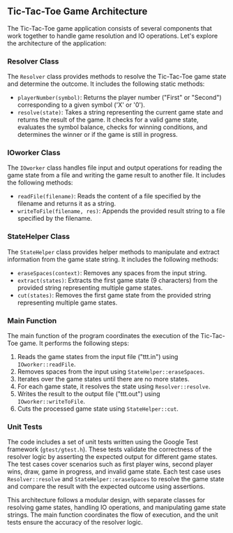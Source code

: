## Tic-Tac-Toe Game Architecture

The Tic-Tac-Toe game application consists of several components that work together to handle game resolution and IO operations. Let's explore the architecture of the application:

### Resolver Class
The `Resolver` class provides methods to resolve the Tic-Tac-Toe game state and determine the outcome. It includes the following static methods:
- `playerNumber(symbol)`: Returns the player number ("First" or "Second") corresponding to a given symbol ('X' or '0').
- `resolve(state)`: Takes a string representing the current game state and returns the result of the game. It checks for a valid game state, evaluates the symbol balance, checks for winning conditions, and determines the winner or if the game is still in progress.

### IOworker Class
The `IOworker` class handles file input and output operations for reading the game state from a file and writing the game result to another file. It includes the following methods:
- `readFile(filename)`: Reads the content of a file specified by the filename and returns it as a string.
- `writeToFile(filename, res)`: Appends the provided result string to a file specified by the filename.

### StateHelper Class
The `StateHelper` class provides helper methods to manipulate and extract information from the game state string. It includes the following methods:
- `eraseSpaces(context)`: Removes any spaces from the input string.
- `extract(states)`: Extracts the first game state (9 characters) from the provided string representing multiple game states.
- `cut(states)`: Removes the first game state from the provided string representing multiple game states.

### Main Function
The main function of the program coordinates the execution of the Tic-Tac-Toe game. It performs the following steps:
1. Reads the game states from the input file ("ttt.in") using `IOworker::readFile`.
2. Removes spaces from the input using `StateHelper::eraseSpaces`.
3. Iterates over the game states until there are no more states.
4. For each game state, it resolves the state using `Resolver::resolve`.
5. Writes the result to the output file ("ttt.out") using `IOworker::writeToFile`.
6. Cuts the processed game state using `StateHelper::cut`.

### Unit Tests
The code includes a set of unit tests written using the Google Test framework (`gtest/gtest.h`). These tests validate the correctness of the resolver logic by asserting the expected output for different game states. The test cases cover scenarios such as first player wins, second player wins, draw, game in progress, and invalid game state. Each test case uses `Resolver::resolve` and `StateHelper::eraseSpaces` to resolve the game state and compare the result with the expected outcome using assertions.

This architecture follows a modular design, with separate classes for resolving game states, handling IO operations, and manipulating game state strings. The main function coordinates the flow of execution, and the unit tests ensure the accuracy of the resolver logic.
